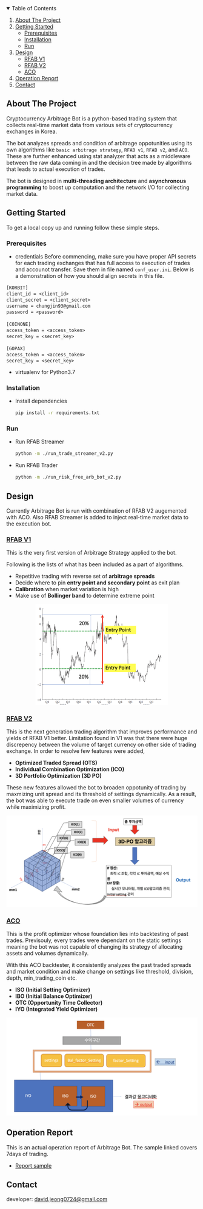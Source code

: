 <!-- TABLE OF CONTENTS -->
<details open="open">
  <summary>Table of Contents</summary>
  <ol>
    <li>
      <a href="#about-the-project">About The Project</a>
    </li>
    <li>
      <a href="#getting-started">Getting Started</a>
      <ul>
        <li><a href="#prerequisites">Prerequisites</a></li>
        <li><a href="#installation">Installation</a></li>
        <li><a href="#run">Run</a></li>
      </ul>
    </li>
    <li><a href="#Design">Design</a>
      <ul>
        <li><a href="#RFAB-V1">RFAB V1</a></li>
        <li><a href="#RFAB-V2">RFAB V2</a></li>
        <li><a href="#ACO">ACO</a></li>
      </ul>
    </li>
    <li><a href="#Operation-Report">Operation Report</a></li>
    <li><a href="#contact">Contact</a></li>
  </ol>
</details>




<!-- ABOUT THE PROJECT -->
## About The Project

Cryptocurrency Arbitrage Bot is a python-based trading system that collects real-time market data from various sets of cryptocurrency exchanges in Korea.

The bot analyzes spreads and condition of arbitrage oppotunities using its own algorithms like `basic arbitrage strategy`, `RFAB v1`, `RFAB v2`, and `ACO`.
These are further enhanced using stat analyzer that acts as a middleware between the raw data coming in and the decision tree made by algorithms that leads to actual execution of trades. 

The bot is designed in **multi-threading architecture** and **asynchronous programming** to boost up computation and the network I/O for collecting market data.


<!-- GETTING STARTED -->
## Getting Started

To get a local copy up and running follow these simple steps.

### Prerequisites

* credentials
  Before commencing, make sure you have proper API secrets for each trading exchanges that has full access to execution of trades and accounot transfer.
  Save them in file named `conf_user.ini`. Below is a demonstration of how you should align secrets in this file.
```
[KORBIT]
client_id = <client_id>
client_secret = <client_secret>
username = chungjin93@gmail.com
password = <password>

[COINONE]
access_token = <access_token>
secret_key = <secret_key>

[GOPAX]
access_token = <access_token>
secret_key = <secret_key>
```

* virtualenv for Python3.7

### Installation

* Install dependencies
   ```sh
   pip install -r requirements.txt
   ```
   
### Run
* Run RFAB Streamer
   ```sh
   python -m ./run_trade_streamer_v2.py
   ```
* Run RFAB Trader
   ```sh
   python -m ./run_risk_free_arb_bot_v2.py
   ```


<!-- USAGE EXAMPLES -->
## Design

Currently Arbitrage Bot is run with combination of RFAB V2 augemented with ACO. 
Also RFAB Streamer is added to inject real-time market data to the execution bot.



### [RFAB V1](https://drive.google.com/file/d/1YJuU0EiBG0kJD0eA1BW5LVsdTxsuxArl/view?usp=sharing)

This is the very first version of Arbitrage Strategy applied to the bot. 

Following is the lists of what has been included as a part of algorithms.

* Repetitive trading with reverse set of **arbitrage spreads**
* Decide where to pin **entry point and secondary point** as exit plan
* **Calibration** when market variation is high
* Make use of **Bollinger band** to determine extreme point

<p align="center">
  <img src="https://github.com/JinJis/arbitrage-bot/blob/master/photo/rfab_v1_photo.png" width="350" title="hover text">
</p>

### [RFAB V2](https://drive.google.com/file/d/1Nh_9iAocirJ2eWBpoN2p3k16iius6aZ2/view?usp=sharing)

This is the next generation trading algorithm that improves performance and yields of RFAB V1 better.
Limitation found in V1 was that there were huge discrepency between the volume of target currency on other side of trading exchange.
In order to resolve few features were added,

* **Optimized Traded Spread (OTS)**
* **Individual Combination Optimization (ICO)**
* **3D Portfolio Optimization (3D PO)**

These new features allowed the bot to broaden oppotunity of trading by maxmizing unit spread and its threshold of settings dynamically.
As a result, the bot was able to execute trade on even smaller volumes of currency while maximizing profit.

<p align="center">
  <img src="https://github.com/JinJis/arbitrage-bot/blob/master/photo/rfab_v2_photo.png" width="550" title="hover text">
</p>

### [ACO](https://drive.google.com/file/d/1UGUAO8pydmXChAib3ugcDScHtQn7QAv5/view?usp=sharing)

This is the profit optimizer whose foundation lies into backtesting of past trades. Previsouly, every trades were dependant on the static settings meaning the bot was not capable of changing its strategy of allocating assets and volumes dynamically.

With this ACO backtester, it consistently analyzes the past traded spreads and market condition and make change on settings like threshold, division, depth, min_trading_coin etc.

* **ISO (Initial Setting Optimizer)**
* **IBO (Initial Balance Optimizer)**
* **OTC (Opportunity Time Collector)**
* **IYO (Integrated Yield Optimizer)**

<p align="center">
  <img src="https://github.com/JinJis/arbitrage-bot/blob/master/photo/aco_photo.png" width="550" title="hover text">
</p>

<!-- ROADMAP -->
## Operation Report

This is an actual operation report of Arbitrage Bot. The sample linked covers 7days of trading.
* [Report sample](https://drive.google.com/file/d/1xjSYOW4p8lAwalMFN2DVf5I_Fsfe-IyC/view?usp=sharing)

<!-- CONTACT -->
## Contact

developer: david.jeong0724@gmail.com
